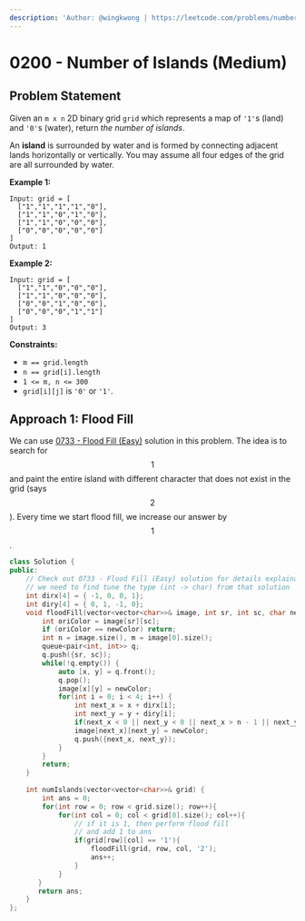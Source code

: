 ```yaml
---
description: 'Author: @wingkwong | https://leetcode.com/problems/number-of-islands/'
---
```


# 0200 - Number of Islands (Medium)

## Problem Statement

Given an `m x n` 2D binary grid `grid` which represents a map of `'1'`s (land) and `'0'`s (water), return _the number of islands_.

An **island** is surrounded by water and is formed by connecting adjacent lands horizontally or vertically. You may assume all four edges of the grid are all surrounded by water.

**Example 1:**

```
Input: grid = [
  ["1","1","1","1","0"],
  ["1","1","0","1","0"],
  ["1","1","0","0","0"],
  ["0","0","0","0","0"]
]
Output: 1
```

**Example 2:**

```
Input: grid = [
  ["1","1","0","0","0"],
  ["1","1","0","0","0"],
  ["0","0","1","0","0"],
  ["0","0","0","1","1"]
]
Output: 3
```

**Constraints:**

* `m == grid.length`
* `n == grid[i].length`
* `1 <= m, n <= 300`
* `grid[i][j]` is `'0'` or `'1'`.

## Approach 1: Flood Fill

We can use [0733 - Flood Fill (Easy)](../0700-0799/0733-flood-fill-easy.md) solution in this problem. The idea is to search for $$1$$ and paint the entire island with different character that  does not exist in the grid (says $$2$$). Every time we start flood fill, we increase our answer by $$1$$.

```cpp
class Solution {
public:
    // Check out 0733 - Flood Fill (Easy) solution for details explaination
    // we need to find tune the type (int -> char) from that solution
    int dirx[4] = { -1, 0, 0, 1};
    int diry[4] = { 0, 1, -1, 0};
    void floodFill(vector<vector<char>>& image, int sr, int sc, char newColor) {
        int oriColor = image[sr][sc];
        if (oriColor == newColor) return;
        int n = image.size(), m = image[0].size();
        queue<pair<int, int>> q;
        q.push({sr, sc});
        while(!q.empty()) {
            auto [x, y] = q.front();
            q.pop();
            image[x][y] = newColor;
            for(int i = 0; i < 4; i++) {
                int next_x = x + dirx[i];
                int next_y = y + diry[i];
                if(next_x < 0 || next_y < 0 || next_x > n - 1 || next_y > m - 1 || image[next_x][next_y] != oriColor) continue;
                image[next_x][next_y] = newColor;
                q.push({next_x, next_y});
            }
        }
        return;
    }
    
    int numIslands(vector<vector<char>>& grid) {
        int ans = 0;
        for(int row = 0; row < grid.size(); row++){
            for(int col = 0; col < grid[0].size(); col++){
                // if it is 1, then perform flood fill
                // and add 1 to ans
                if(grid[row][col] == '1'){
                    floodFill(grid, row, col, '2');
                    ans++;
                }
            }
       }
       return ans; 
    }
};
```
